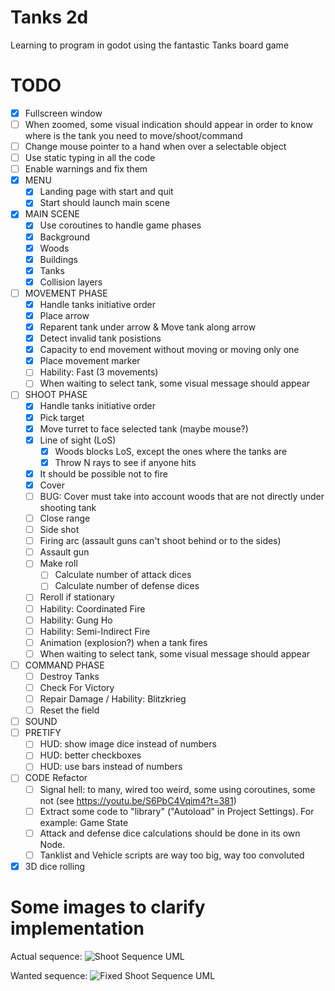 # Tanks 2d

Learning to program in godot using the fantastic Tanks board game

# TODO
 - [x] Fullscreen window
 - [ ] When zoomed, some visual indication should appear in order to know where is the tank you need to move/shoot/command
 - [ ] Change mouse pointer to a hand when over a selectable object
 - [ ] Use static typing in all the code
 - [ ] Enable warnings and fix them
 - [x] MENU
   - [x] Landing page with start and quit
   - [x] Start should launch main scene
 - [x] MAIN SCENE
   - [x] Use coroutines to handle game phases
   - [x] Background
   - [x] Woods
   - [x] Buildings
   - [x] Tanks
   - [x] Collision layers
 - [ ] MOVEMENT PHASE
   - [x] Handle tanks initiative order
   - [x] Place arrow
   - [x] Reparent tank under arrow & Move tank along arrow
   - [x] Detect invalid tank posistions
   - [x] Capacity to end movement without moving or moving only one
   - [x] Place movement marker
   - [ ] Hability: Fast (3 movements)
   - [ ] When waiting to select tank, some visual message should appear
 - [ ] SHOOT PHASE
   - [x] Handle tanks initiative order
   - [x] Pick target
   - [x] Move turret to face selected tank (maybe mouse?)
   - [x] Line of sight (LoS)
     - [x] Woods blocks LoS, except the ones where the tanks are
     - [x] Throw N rays to see if anyone hits
   - [x] It should be possible not to fire
   - [x] Cover
   - [ ] BUG: Cover must take into account woods that are not directly under shooting tank
   - [ ] Close range
   - [ ] Side shot
   - [ ] Firing arc (assault guns can't shoot behind or to the sides)
   - [ ] Assault gun
   - [ ] Make roll
     - [ ] Calculate number of attack dices
     - [ ] Calculate number of defense dices
   - [ ] Reroll if stationary
   - [ ] Hability: Coordinated Fire
   - [ ] Hability: Gung Ho
   - [ ] Hability: Semi-Indirect Fire
   - [ ] Animation (explosion?) when a tank fires
   - [ ] When waiting to select tank, some visual message should appear
 - [ ] COMMAND PHASE
   - [ ] Destroy Tanks
   - [ ] Check For Victory
   - [ ] Repair Damage / Hability: Blitzkrieg
   - [ ] Reset the field
 - [ ] SOUND
 - [ ] PRETIFY
   - [ ] HUD: show image dice instead of numbers
   - [ ] HUD: better checkboxes
   - [ ] HUD: use bars instead of numbers
 - [ ] CODE Refactor
   - [ ] Signal hell: to many, wired too weird, some using coroutines, some not (see https://youtu.be/S6PbC4Vqim4?t=381)
   - [ ] Extract some code to "library" ("Autoload" in Project Settings). For example: Game State
   - [ ] Attack and defense dice calculations should be done in its own Node.
   - [ ] Tanklist and Vehicle scripts are way too big, way too convoluted
 - [x] 3D dice rolling

# Some images to clarify implementation

Actual sequence:
![Shoot Sequence UML](http://www.plantuml.com/plantuml/proxy?cache=no&src=https://raw.githubusercontent.com/raulh39/Tanks2d/master/shoot_sequence.uml)

Wanted sequence:
![Fixed Shoot Sequence UML](http://www.plantuml.com/plantuml/proxy?cache=no&src=https://raw.githubusercontent.com/raulh39/Tanks2d/master/shoot_sequence_fixed.uml)
